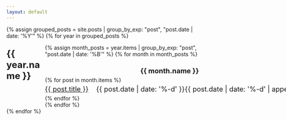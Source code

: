 ```yaml
---
layout: default
---
```


{% assign grouped_posts = site.posts | group_by_exp: "post", "post.date | date: '%Y'" %}
{% for year in grouped_posts %}
  <div class="archive-year">
    <h2 class="year">{{ year.name }}</h2>
    <div class="year-content">
      {% assign month_posts = year.items | group_by_exp: "post", "post.date | date: '%B'" %}
      {% for month in month_posts %}
        <h3 class="month">{{ month.name }}</h3>
        <ul class="archive-list">
          {% for post in month.items %}
            <li>
              <span class="post-title"><a href="{{ post.url }}">{{ post.title }}</a></span>
              <span class="dots"></span>
              <span class="post-date">{{ post.date | date: '%-d' }}{{ post.date | date: '%-d' | append: 'th' }}</span>
            </li>
          {% endfor %}
        </ul>
      {% endfor %}
    </div>
  </div>
{% endfor %} 

<style>
.archive-year {
  display: flex;
  align-items: flex-start;
}

.year {
  width: 20%;
  font-size: 24px;
  font-weight: bold;
  text-align: left;
  margin: 0;
  padding-top: 10px;
}

.year-content {
  width: 80%;
}

.month {
  text-align: right;
  font-size: 18px;
  font-weight: bold;
  margin-bottom: 5px;
}

.archive-list {
  list-style: none;
  padding: 0;
  margin: 0;
}

.archive-list li {
  display: flex;
  justify-content: space-between;
  align-items: center;
  font-size: 18px;
  padding: 5px 0;
}

.post-title {
  white-space: nowrap;
}

.dots {
  flex-grow: 1;
  border-bottom: 1px dotted #999;
  margin: 0 10px;
}

.post-date {
  white-space: nowrap;
}
</style>